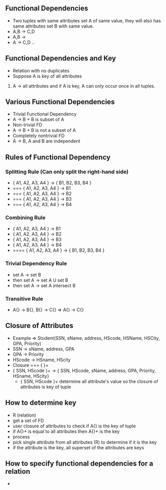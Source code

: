 ## Functional Dependencies
* Two tuples with same attributes set A of same value, they will also has same attributes set B with same value.
* A,B -> C,D
* A,B ->
* A -> C,D ..


## Functional Dependencies and Key
* Relation with no duplicates
* Suppose A is key of all attributes
1. A -> all attributes and if A is key, A can only occur once in all tuples.

## Various Functional Dependencies
* Trivial Functional Dependency
 * A -> B + B is subset of A
* Non-trivial FD
 * A -> B + B is not a subset of A
* Completely nontrivial FD
 * A -> B, A and B are independent

## Rules of Functional Dependency
### Splitting Rule (Can only split the right-hand side)
  * { A1, A2, A3, A4 } -> { B1, B2, B3, B4 }
   * === { A1, A2, A3, A4 } -> B1
   * === { A1, A2, A3, A4 } -> B2
   * === { A1, A2, A3, A4 } -> B3
   * === { A1, A2, A3, A4 } -> B4

### Combining Rule
 * { A1, A2, A3, A4 } -> B1
 * { A1, A2, A3, A4 } -> B2
 * { A1, A2, A3, A4 } -> B3
 * { A1, A2, A3, A4 } -> B4
 * ==== { A1, A2, A3, A4 } -> { B1, B2, B3, B4 }

### Trivial Dependency Rule
 * set A -> set B
  * then set A -> set A U set B
  * then set A -> set A intersect B

### Transitive Rule
 * A{} -> B{}, B{} -> C{} => A{} -> C{}


## Closure of Attributes
 * Example => Student(SSN, sName, address, HScode, HSName, HSCity, GPA, Priority)
  * SSN -> sName, address, GPA
  * GPA -> Priority
  * HScode -> HSname, HScity
 * Closure  === { }+
 * { SSN, HScode }+ -> { SSN, HScode, sName, address, GPA, Priority, HSname, HScity}
   * { SSN, HScode }+ determine all attribute's value so the closure of attributes is key of tuple

## How to determine key
 * R (relation)
 * get a set of FD
 * user closure of attributes to check if A{} is the key of tuple
 * if A{}+ is equal to all attributes then A{}+ is the key
 * process
  * pick single attribute from all attributes (R) to determine if it is the key
  * if the attribute is the key, all superset of the attributes are keys

## How to specify functional dependencies for a relation
 *  
